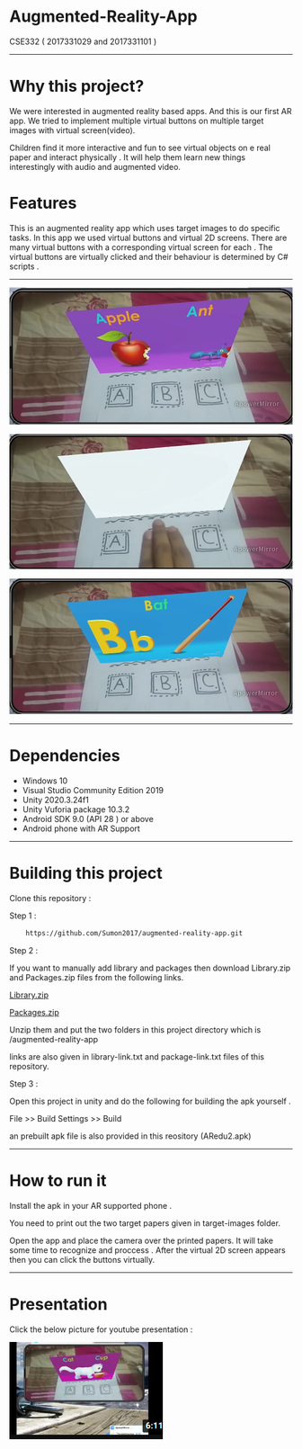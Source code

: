 # Augmented-Reality-App

CSE332 ( 2017331029 and 2017331101 )

---

# Why this project?

We were interested in augmented reality based apps. And this is our first AR app. We tried to implement multiple virtual buttons on multiple target images with virtual screen(video).

Children find it more interactive and fun to see virtual objects on e real paper and interact physically . It will help them learn new things interestingly with audio and augmented video.

# Features

This is an augmented reality app which uses target images to do specific tasks. In this app we used virtual buttons and virtual 2D screens. There are many virtual buttons with a corresponding virtual screen for each . The virtual buttons are virtually clicked and their behaviour  is determined by C#  scripts .

---

![](./pics/11.png)

![](./pics/22.png)

![](./pics/33.png)

---

# Dependencies 

* Windows 10 
* Visual Studio Community Edition 2019
* Unity 2020.3.24f1
* Unity Vuforia package 10.3.2
* Android SDK 9.0 (API 28 ) or above
* Android phone with AR Support

---

# Building this project 

Clone this repository :

Step 1 :

```bash
    https://github.com/Sumon2017/augmented-reality-app.git
```

Step 2 :

If you want to manually add library and packages then download Library.zip and Packages.zip files from the following links. 


[Library.zip](https://drive.google.com/file/d/1RC782V1g8nUehCksZJ6UZNbqzwna3HED/view?usp=sharing
)

[Packages.zip](https://drive.google.com/file/d/1O87O5oLT2ADG1hbtz3wKzU3Eyx7nDgDX/view?usp=sharing
)

Unzip them and put the two folders in this project directory which is /augmented-reality-app

links are also given in library-link.txt and package-link.txt files of this repository.

Step 3 :

Open this project in unity and do the following for building the apk yourself .

File >> Build Settings >> Build

an prebuilt apk file is also provided in this reository (ARedu2.apk)

---

# How to run it 

Install the apk in your AR supported phone .

You need to print out the two target papers given in target-images folder.

Open the app and place the camera over the printed papers. It will take some time to recognize and proccess . After the virtual 2D screen appears then you can click the buttons virtually. 

---

# Presentation 

Click the below picture for youtube presentation :

[![video presentation](pics/youtube_thumb.png)](https://www.youtube.com/watch?v=V8nryTX7vPU)

